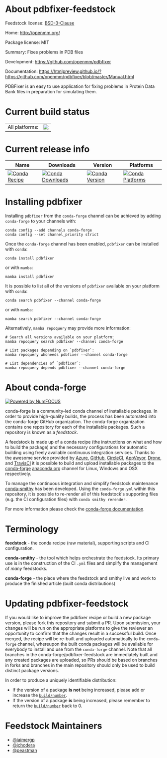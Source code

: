 About pdbfixer-feedstock
========================

Feedstock license: [BSD-3-Clause](https://github.com/conda-forge/pdbfixer-feedstock/blob/main/LICENSE.txt)

Home: http://openmm.org/

Package license: MIT

Summary: Fixes problems in PDB files

Development: https://github.com/openmm/pdbfixer

Documentation: https://htmlpreview.github.io/?https://github.com/openmm/pdbfixer/blob/master/Manual.html

PDBFixer is an easy to use application for fixing problems
in Protein Data Bank files in preparation for simulating them.


Current build status
====================


<table><tr><td>All platforms:</td>
    <td>
      <a href="https://dev.azure.com/conda-forge/feedstock-builds/_build/latest?definitionId=11423&branchName=main">
        <img src="https://dev.azure.com/conda-forge/feedstock-builds/_apis/build/status/pdbfixer-feedstock?branchName=main">
      </a>
    </td>
  </tr>
</table>

Current release info
====================

| Name | Downloads | Version | Platforms |
| --- | --- | --- | --- |
| [![Conda Recipe](https://img.shields.io/badge/recipe-pdbfixer-green.svg)](https://anaconda.org/conda-forge/pdbfixer) | [![Conda Downloads](https://img.shields.io/conda/dn/conda-forge/pdbfixer.svg)](https://anaconda.org/conda-forge/pdbfixer) | [![Conda Version](https://img.shields.io/conda/vn/conda-forge/pdbfixer.svg)](https://anaconda.org/conda-forge/pdbfixer) | [![Conda Platforms](https://img.shields.io/conda/pn/conda-forge/pdbfixer.svg)](https://anaconda.org/conda-forge/pdbfixer) |

Installing pdbfixer
===================

Installing `pdbfixer` from the `conda-forge` channel can be achieved by adding `conda-forge` to your channels with:

```
conda config --add channels conda-forge
conda config --set channel_priority strict
```

Once the `conda-forge` channel has been enabled, `pdbfixer` can be installed with `conda`:

```
conda install pdbfixer
```

or with `mamba`:

```
mamba install pdbfixer
```

It is possible to list all of the versions of `pdbfixer` available on your platform with `conda`:

```
conda search pdbfixer --channel conda-forge
```

or with `mamba`:

```
mamba search pdbfixer --channel conda-forge
```

Alternatively, `mamba repoquery` may provide more information:

```
# Search all versions available on your platform:
mamba repoquery search pdbfixer --channel conda-forge

# List packages depending on `pdbfixer`:
mamba repoquery whoneeds pdbfixer --channel conda-forge

# List dependencies of `pdbfixer`:
mamba repoquery depends pdbfixer --channel conda-forge
```


About conda-forge
=================

[![Powered by
NumFOCUS](https://img.shields.io/badge/powered%20by-NumFOCUS-orange.svg?style=flat&colorA=E1523D&colorB=007D8A)](https://numfocus.org)

conda-forge is a community-led conda channel of installable packages.
In order to provide high-quality builds, the process has been automated into the
conda-forge GitHub organization. The conda-forge organization contains one repository
for each of the installable packages. Such a repository is known as a *feedstock*.

A feedstock is made up of a conda recipe (the instructions on what and how to build
the package) and the necessary configurations for automatic building using freely
available continuous integration services. Thanks to the awesome service provided by
[Azure](https://azure.microsoft.com/en-us/services/devops/), [GitHub](https://github.com/),
[CircleCI](https://circleci.com/), [AppVeyor](https://www.appveyor.com/),
[Drone](https://cloud.drone.io/welcome), and [TravisCI](https://travis-ci.com/)
it is possible to build and upload installable packages to the
[conda-forge](https://anaconda.org/conda-forge) [anaconda.org](https://anaconda.org/)
channel for Linux, Windows and OSX respectively.

To manage the continuous integration and simplify feedstock maintenance
[conda-smithy](https://github.com/conda-forge/conda-smithy) has been developed.
Using the ``conda-forge.yml`` within this repository, it is possible to re-render all of
this feedstock's supporting files (e.g. the CI configuration files) with ``conda smithy rerender``.

For more information please check the [conda-forge documentation](https://conda-forge.org/docs/).

Terminology
===========

**feedstock** - the conda recipe (raw material), supporting scripts and CI configuration.

**conda-smithy** - the tool which helps orchestrate the feedstock.
                   Its primary use is in the construction of the CI ``.yml`` files
                   and simplify the management of *many* feedstocks.

**conda-forge** - the place where the feedstock and smithy live and work to
                  produce the finished article (built conda distributions)


Updating pdbfixer-feedstock
===========================

If you would like to improve the pdbfixer recipe or build a new
package version, please fork this repository and submit a PR. Upon submission,
your changes will be run on the appropriate platforms to give the reviewer an
opportunity to confirm that the changes result in a successful build. Once
merged, the recipe will be re-built and uploaded automatically to the
`conda-forge` channel, whereupon the built conda packages will be available for
everybody to install and use from the `conda-forge` channel.
Note that all branches in the conda-forge/pdbfixer-feedstock are
immediately built and any created packages are uploaded, so PRs should be based
on branches in forks and branches in the main repository should only be used to
build distinct package versions.

In order to produce a uniquely identifiable distribution:
 * If the version of a package **is not** being increased, please add or increase
   the [``build/number``](https://docs.conda.io/projects/conda-build/en/latest/resources/define-metadata.html#build-number-and-string).
 * If the version of a package **is** being increased, please remember to return
   the [``build/number``](https://docs.conda.io/projects/conda-build/en/latest/resources/define-metadata.html#build-number-and-string)
   back to 0.

Feedstock Maintainers
=====================

* [@jaimergp](https://github.com/jaimergp/)
* [@jchodera](https://github.com/jchodera/)
* [@peastman](https://github.com/peastman/)

